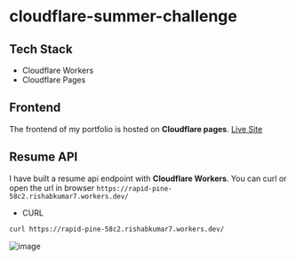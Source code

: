 # cloudflare-summer-challenge

## Tech Stack
- Cloudflare Workers
- Cloudflare Pages

## Frontend
The frontend of my portfolio is hosted on **Cloudflare pages**. [Live Site](https://cloudflare-summer-challenge.pages.dev/)

## Resume API
I have built a resume api endpoint with **Cloudflare Workers**. You can curl or open the url in browser `https://rapid-pine-58c2.rishabkumar7.workers.dev/`
- CURL
``` bash
curl https://rapid-pine-58c2.rishabkumar7.workers.dev/
```
![image](https://user-images.githubusercontent.com/45825464/133941020-d76172a5-5d8d-40c4-8690-bcc0b76400b4.png)
